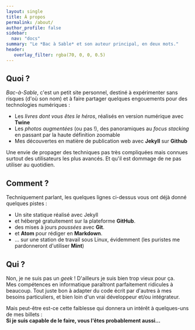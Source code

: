 ```yaml
---
layout: single
title: À propos
permalink: /about/
author_profile: false
sidebar:
  nav: "docs"
summary: "Le *Bac à Sable* et son auteur principal, en deux mots."
header:
   overlay_filter: rgba(70, 0, 0, 0.5)
---
```


## Quoi ?
*Bac-à-Sable*, c'est un petit site personnel, destiné à expérimenter sans risques (d'où son nom) et à faire partager quelques engouements pour des technologies numériques :

* Les *livres dont vous êtes le héros*, réalisés en version numérique avec **Twine**
* Les *photos augmentées* (ou pas !), des panoramiques au *focus stacking* en passant par la haute définition zoomable
* Mes découvertes en matière de publication web avec **Jekyll** sur **Github**

Une envie de propager des techniques pas très compliquées mais connues surtout des utilisateurs les plus avancés. Et qu'il est dommage de ne pas utiliser au quotidien.

## Comment  ?
Techniquement parlant, les quelques lignes ci-dessus vous ont déjà donné quelques pistes :

* Un site statique réalisé avec Jekyll
* et hébergé gratuitement sur la plateforme **GitHub**.
* des mises à jours *poussées* avec **Git**.
* et **Atom** pour rédiger en **Markdown**.
* ... sur une station de travail sous Linux, évidemment (les puristes me pardonneront d'utiliser **Mint**)

## Qui ?
Non, je ne suis pas un *geek* ! D'ailleurs je suis bien trop vieux pour ça.  
Mes compétences en informatique paraîtront parfaitement ridicules à beaucoup. Tout juste bon à adapter du code écrit par d'autres à mes besoins particuliers, et bien loin d'un vrai développeur et/ou intégrateur.  

Mais peut-être est-ce cette faiblesse qui donnera un intérêt à quelques-uns de mes billets :  
**Si je suis capable de le faire, vous l'êtes probablement aussi...**
